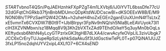 $START$vbnoT4QSn/PqJAEHznhkFXpPZgT4m1LXVbj6/iJ0iYVTL6bssDfe77cU32dGFqtChGRkb37fjnBnbMDUmcQDpKtdWJDCscwBI+dKSOEExW8B/E/M9NON08h/TPPzSaeYQW42CMs+h2uheH4hoZxEGEn2ganEUuXUmN4fTsLtxZxE5vmnTx6CVXDW7lB0t9T+IJbIBIrpyr3FpNv9nNQ/sh5NIaBLeEAVUyok73l1clH3XZVNMbxn/sz18Mqq8V9j3Kh2bVXTxZAd9TEhdO/keY5q3uyMn0bOqLsKEftydxsb6NthN4yLcyGTPzrlxGK3tgHB7dLXA4/cwvAcyfeOVpLlL3zivUbgk7JCC6xCrEryTUJupeRpSzLykhkSdaAkuSf3UdGsctiwTePL0T+p07QiNA1JUJZ3fxLP15no2dqhUYV2xipL4XLfO7+6CX4s$END$
